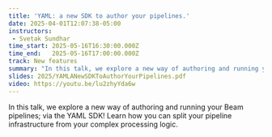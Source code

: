 ```yaml
---
title: 'YAML: a new SDK to author your pipelines.'
date: 2025-04-01T12:07:38-05:00
instructors:
 - Svetak Sundhar
time_start: 2025-05-16T16:30:00.000Z
time_end:   2025-05-16T17:00:00.000Z
track: New features
summary: "In this talk, we explore a new way of authoring and running your Beam pipelines; via the YAML SDK! Learn how you can split your pipeline infrastructure from your complex processing logic."
slides: 2025/YAMLANewSDKToAuthorYourPipelines.pdf
video: https://youtu.be/lu2zhyYda6w
---
```


In this talk, we explore a new way of authoring and running your Beam pipelines; via the YAML SDK! Learn how you can split your pipeline infrastructure from your complex processing logic.